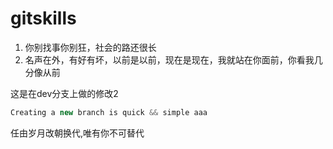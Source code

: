# gitskills

1. 你别找事你别狂，社会的路还很长
2. 名声在外，有好有坏，以前是以前，现在是现在，我就站在你面前，你看我几分像从前

这是在dev分支上做的修改2

```js
Creating a new branch is quick && simple aaa
```

任由岁月改朝换代,唯有你不可替代